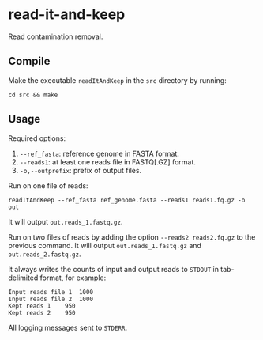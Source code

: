 # read-it-and-keep
Read contamination removal.


## Compile
Make the executable `readItAndKeep`  in the `src` directory by running:
```
cd src && make
```

## Usage
Required options:
1. `--ref_fasta`: reference genome in FASTA format.
2. `--reads1`: at least one reads file in FASTQ[.GZ] format.
3. `-o,--outprefix`: prefix of output files.


Run on one file of reads:
```
readItAndKeep --ref_fasta ref_genome.fasta --reads1 reads1.fq.gz -o out
```
It will output `out.reads_1.fastq.gz`.

Run on two files of reads by adding the option `--reads2 reads2.fq.gz` to the
previous command. It will output `out.reads_1.fastq.gz` and
`out.reads_2.fastq.gz`.

It always writes the counts of input and output reads to `STDOUT` in
tab-delimited format, for example:
```
Input reads file 1	1000
Input reads file 2	1000
Kept reads 1	950
Kept reads 2	950
```
All logging messages sent to `STDERR`.
